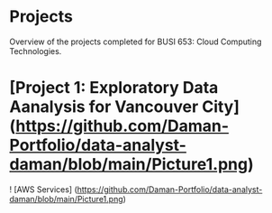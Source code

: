# Projects
Overview of the projects completed for BUSI 653: Cloud Computing Technologies. 
# [Project 1: Exploratory Data Aanalysis for Vancouver City] (https://github.com/Daman-Portfolio/data-analyst-daman/blob/main/Picture1.png)
! [AWS Services] (https://github.com/Daman-Portfolio/data-analyst-daman/blob/main/Picture1.png)  
